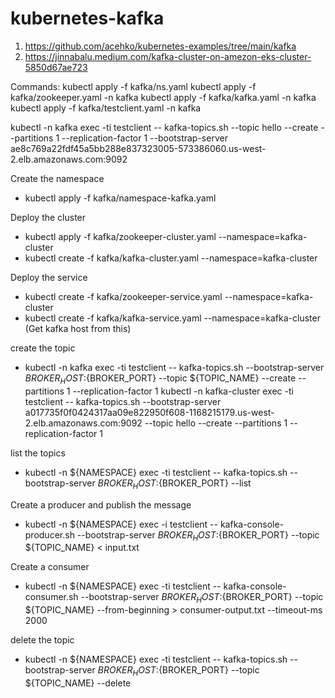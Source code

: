 # kubernetes-kafka


1. https://github.com/acehko/kubernetes-examples/tree/main/kafka 
2. https://jinnabalu.medium.com/kafka-cluster-on-amezon-eks-cluster-5850d67ae723


Commands:
kubectl apply -f kafka/ns.yaml
kubectl apply -f kafka/zookeeper.yaml -n kafka
kubectl apply -f kafka/kafka.yaml -n kafka
kubectl apply -f kafka/testclient.yaml -n kafka

kubectl -n kafka exec -ti testclient -- kafka-topics.sh --topic hello --create --partitions 1 --replication-factor 1 --bootstrap-server ae8c769a22fdf45a5bb288e837323005-573386060.us-west-2.elb.amazonaws.com:9092

Create the namespace 
- kubectl apply -f kafka/namespace-kafka.yaml

Deploy the cluster
- kubectl apply -f kafka/zookeeper-cluster.yaml  --namespace=kafka-cluster
- kubectl create -f kafka/kafka-cluster.yaml --namespace=kafka-cluster

Deploy the service
- kubectl create -f kafka/zookeeper-service.yaml --namespace=kafka-cluster
- kubectl create -f kafka/kafka-service.yaml --namespace=kafka-cluster (Get kafka host from this) 

create the topic
- kubectl -n kafka exec -ti testclient -- kafka-topics.sh --bootstrap-server ${BROKER_HOST}:${BROKER_PORT} --topic ${TOPIC_NAME} --create --partitions 1 --replication-factor 1
kubectl -n kafka-cluster exec -ti testclient -- kafka-topics.sh --bootstrap-server a017735f0f0424317aa09e822950f608-1168215179.us-west-2.elb.amazonaws.com:9092 --topic hello --create --partitions 1 --replication-factor 1

list the topics
- kubectl -n ${NAMESPACE} exec -ti testclient -- kafka-topics.sh --bootstrap-server ${BROKER_HOST}:${BROKER_PORT} --list

Create a producer and publish the message
- kubectl -n ${NAMESPACE} exec -i testclient -- kafka-console-producer.sh --bootstrap-server ${BROKER_HOST}:${BROKER_PORT} --topic ${TOPIC_NAME} < input.txt

Create a consumer
- kubectl -n ${NAMESPACE} exec -ti testclient -- kafka-console-consumer.sh --bootstrap-server ${BROKER_HOST}:${BROKER_PORT} --topic ${TOPIC_NAME} --from-beginning > consumer-output.txt --timeout-ms 2000

delete the topic
- kubectl -n ${NAMESPACE} exec -ti testclient -- kafka-topics.sh --bootstrap-server ${BROKER_HOST}:${BROKER_PORT} --topic ${TOPIC_NAME} --delete 
